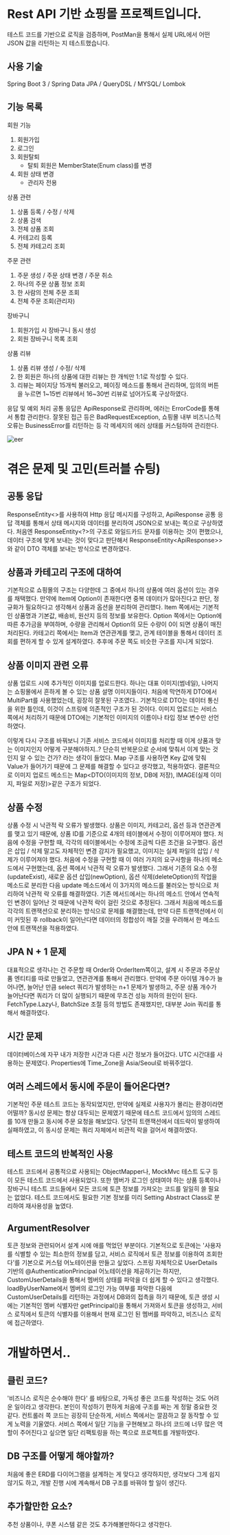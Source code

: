 # Rest API 기반 쇼핑몰 프로젝트입니다.
테스트 코드를 기반으로 로직을 검증하며, 
PostMan을 통해서 실제 URL에서 어떤 JSON 값을 리턴하는 지 테스트했습니다.

## 사용 기술
Spring Boot 3 / Spring Data JPA / QueryDSL / MYSQL/ Lombok

## 기능 목록
회원 기능
1. 회원가입
2. 로그인
3. 회원탈퇴
   - 탈퇴 회원은 MemberState(Enum class)를 변경
5. 회원 상태 변경
    - 관리자 전용
   
상품 관련
1. 상품 등록 / 수정 / 삭제
2. 상품 검색
3. 전체 상품 조회
4. 카테고리 등록
5. 전체 카테고리 조회

주문 관련
1. 주문 생성 / 주문 상태 변경 / 주문 취소
2. 하나의 주문 상품 정보 조회
3. 한 사람의 전체 주문 조회
4. 전체 주문 조회(관리자)

장바구니
1. 회원가입 시 장바구니 동시 생성
2. 회원 장바구니 목록 조회

상품 리뷰
1. 상품 리뷰 생성 / 수정/ 삭제
2. 한 회원은 하나의 상품에 대한 리뷰는 한 개씩만 1:1로 작성할 수 있다.
3. 리뷰는 페이지당 15개씩 불러오고, 페이징 메소드를 통해서 관리하며,
임의의 버튼을 누르면 1~15번 리뷰에서 16~30번 리뷰로 넘어가도록 구상하였다.

응답 및 예외 처리
공통 응답은 ApiResponse로 관리하며, 에러는 ErrorCode를 통해서 통합 관리한다.
잘못된 접근 등은 BadRequestException, 쇼핑몰 내부 비즈니스적 오류는 BusinessError를 리턴하는 등 
각 메세지의 에러 상태를 커스텀하여 관리한다.

![eer](https://github.com/user-attachments/assets/607f5d11-6356-44b3-8f71-1c52d53bead7)



# 겪은 문제 및 고민(트러블 슈팅)

## 공통 응답
ResponseEntity<>를 사용하여 Http 응답 메시지를 구성하고,
ApiResponse 공통 응답 객체를 통해서 상태 메시지와 데이터를 분리하여 JSON으로 보내는 쪽으로 구상하였다.
처음엔 ResponseEntity<?>의 구조로 와일드카드 문자를 이용하는 것이 편했으나, 
데이터 구조에 맞게 보내는 것이 맞다고 판단해서 ResponseEntity<ApiResponse<DTO>>> 와 같이 DTO 객체를 보내는 방식으로 변경하였다.

## 상품과 카테고리 구조에 대하여
기본적으로 쇼핑몰의 구조는 다양한데 그 중에서 하나의 상품에 여러 옵션이 있는 경우를 채택했다.
만약에 Item에 Option이 존재한다면 중복 데이터가 많아진다고 판단, 정규화가 필요하다고 생각해서 상품과 옵션을 분리하여 관리했다.
Item 쪽에서는 기본적인 상품명과 기본값, 배송비, 원산지 등의 정보를 보유한다.
Option 쪽에서는 Option에 따른 추가금을 부여하며, 수량을 관리해서 Option의 모든 수량이 0이 되면 상품이 매진처리된다.
카테고리 쪽에서는 Item과 연관관계를 맺고, 관계 테이블을 통해서 데이터 조회를 편하게 할 수 있게 설계하였다.
추후에 주문 쪽도 비슷한 구조를 지니게 되었다.

## 상품 이미지 관련 오류
상품 업로드 시에 추가적인 이미지를 업로드한다.
하나는 대표 이미지(썸네일), 나머지는 쇼핑몰에서 흔하게 볼 수 있는 상품 설명 이미지들이다.
처음에 막연하게 DTO에서 MultiPart를 사용했었는데, 굉장히 잘못된 구조였다..
기본적으로 DTO는 데이터 통신을 위한 틀인데, 이것이 스프링에 의존적인 구조가 된 것이다.
이미지 업로드는 서비스 쪽에서 처리하기 때문에 DTO에는 기본적인 이미지의 이름이나 타입 정보 변수만 선언하였다.

이렇게 다시 구조를 바꿔보니 기존 서비스 코드에서 이미지를 처리할 때 이게 상품과 맞는 이미지인지 어떻게 구분해야하지..?
단순히 반복문으로 순서에 맞춰서 이게 맞는 것인지 알 수 있는 건가? 라는 생각이 들었다.
Map 구조를 사용하면 Key 값에 맞춰 Value가 들어가기 때문에 그 문제를 해결할 수 있다고 생각했고, 적용하였다.
결론적으로 이미지 업로드 메소드는 Map<DTO(이미지의 정보, DB에 저장), IMAGE(실제 이미지, 파일로 저장)>같은 구조가 되었다.

## 상품 수정
상품 수정 시 낙관적 락 오류가 발생했다.
상품은 이미지, 카테고리, 옵션 등과 연관관계를 맺고 있기 때문에,
상품 ID를 기준으로 4개의 테이블에서 수정이 이루어져야 했다.
처음에 수정을 구현할 때, 각각의 테이블에서는 수정에 조금씩 다른 조건을 요구했다.
옵션은 삽입 / 삭제 말고도 자체적인 변경 감지가 필요했고,
이미지는 실제 파일의 삽입 / 삭제가 이루어져야 했다.
처음에 수정을 구현할 때 이 여러 가지의 요구사항을 하나의 메소드에서 구현했는데, 옵션 쪽에서 낙관적 락 오류가 발생했다.
그래서 기존의 요소 수정(updateExist), 새로운 옵션 삽입(newOption), 옵션 삭제(deleteOption)의 작업을 메소드로 분리한 다음
update 메소드에서 이 3가지의 메소드를 불러오는 방식으로 처리하여 낙관적 락 오류를 해결하였다.
기존 메서드에서는 하나의 메소드 안에서 연속적인 변경이 일어난 것 때문에 낙관적 락이 걸린 것으로 추정된다.
그래서 처음에 메소드를 각각의 트랜잭션으로 분리하는 방식으로 문제를 해결했는데, 만약 다른 트랜잭션에서 이미 커밋된 후 rollback이 일어난다면
데이터의 정합성이 깨질 것을 우려해서 한 메소드 안에 트랜잭션을 적용하였다.

## JPA N + 1 문제
대표적으로 생각나는 건 주문할 때 Order와 OrderItem쪽이고, 설계 시 주문과 주문상품 엔티티를 따로 만들었고, 연관관계를 통해서 관리했다.
만약에 주문 아이템 개수가 늘어나면, 늘어난 만큼 select 쿼리가 발생하는 n+1 문제가 발생하고, 주문 상품 개수가 늘어난다면 쿼리가 더 많이 실행되기 때문에 무조건 성능 저하의 원인이 된다.
FetchType.Lazy나, BatchSize 조절 등의 방법도 존재했지만, 대부분 Join 쿼리를 통해서 해결하였다.

## 시간 문제
데이터베이스에 자꾸 내가 저장한 시간과 다른 시간 정보가 들어갔다.
UTC 시간대를 사용하는 문제였다.
Properties에 Time_Zone을 Asia/Seoul로 바꿔주었다.

## 여러 스레드에서 동시에 주문이 들어온다면?
기본적인 주문 테스트 코드는 동작되었지만, 만약에 실제로 사용자가 몰리는 환경이라면 어떨까?
동시성 문제는 항상 대두되는 문제였기 때문에 테스트 코드에서 임의의 스레드를 10개 만들고 동시에 주문 요청을 해보았다.
당연히 트랜잭션에서 데드락이 발생하여 실패하였고, 이 동시성 문제는 쿼리 자체에서 비관적 락을 걸어서 해결하였다.

## 테스트 코드의 반복적인 사용
테스트 코드에서 공통적으로 사용되는 ObjectMapper나, MockMvc 테스트 도구 등이 모든 테스트 코드에서 사용되었다.
또한 멤버가 로그인 상태여야 하는 상품 등록이나 장바구니 테스트 코드들에서 모든 코드에 토큰 정보를 가져오는 코드를 일일히 쓸 필요는 없었다.
테스트 코드에서도 필요한 기본 정보를 미리 Setting Abstract Class로 분리하여 재사용성을 높였다.

## ArgumentResolver
토큰 정보와 관련되어서 설계 시에 애를 먹었던 부분이다.
기본적으로 토큰에는 '사용자를 식별할 수 있는 최소한의 정보를 담고, 서비스 로직에서 토큰 정보를 이용하여 조회한다'를 기본으로 커스텀 어노테이션을 만들고 싶었다.
스프링 자체적으로 UserDetails 기반의 @AuthenticationPrincipal 어노테이션을 제공하기는 하지만, CustomUserDetails을 통해서 멤버의 상태를 파악을 더 쉽게 할 수 있다고 생각했다.
loadByUserName에서 멤버의 로그인 가능 여부를 파악한 다음에 CustomUserDetails를 리턴하는 과정에서 DB와의 접촉을 하기 때문에,
토큰 생성 시에는 기본적인 멤버 식별자만 getPrincipal()을 통해서 가져와서 토큰을 생성하고, 서비스 로직에서 토큰의 식별자를 이용해서 현재 로그인 된 멤버를 파악하고, 비즈니스 로직에 접근하였다.

# 개발하면서..

## 클린 코드?
'비즈니스 로직은 순수해야 한다' 를 바탕으로, 가독성 좋은 코드를 작성하는 것도 어려운 일이라고 생각한다.
본인이 작성하기 편하게 처음에 구조를 짜는 게 정말 중요한 것 같다.
컨트롤러 쪽 코드는 굉장히 단순하게, 서비스 쪽에서는 깔끔하고 잘 동작할 수 있게 노력을 기울였다.
서비스 쪽에서 일단 기능을 구현해보고 하나의 코드에 너무 많은 역할이 주어진다고 싶으면 일단 리팩토링을 하는 쪽으로 프로젝트를 개발하였다.

## DB 구조를 어떻게 해야할까?
처음에 좋은 ERD를 다이어그램을 설계하는 게 맞다고 생각하지만,
생각보다 그게 쉽지 않기도 하고, 개발 진행 시에 계속해서 DB 구조를 바꿔야 할 일이 생긴다.

## 추가할만한 요소?
추천 상품이나, 쿠폰 시스템 같은 것도 추가해볼만하다고 생각한다.
